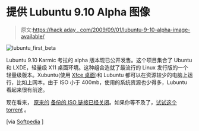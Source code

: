 # 提供 Lubuntu 9.10 Alpha 图像

> 原文:[https://hack aday . com/2009/09/01/lubuntu-9-10-alpha-image-available/](https://hackaday.com/2009/09/01/lubuntu-9-10-alpha-image-available/)

![lubuntu_first_beta](../Images/4325dcbc9783fac48449f9d6fdeb8bbd.png "lubuntu_first_beta")

Lubuntu 9.10 Karmic 考拉的 alpha 版本现已公开发售。这个项目集合了 Ubuntu 和 LXDE，轻量级 X11 桌面环境。这种组合造就了最流行的 Linux 发行版的一个轻量级版本。Xubuntu(使用 [Xfce 桌面](http://en.wikipedia.org/wiki/Xfce))和 Lubuntu 都可以在资源较少的电脑上运行，比如上网本。由于 ISO 小于 400mb，使用的系统资源也少得多，Lubuntu 看起来很有前途。

现在看来， [原来的](http://lynxis.crew.c-base.org/) [备份的 ISO 链接已经关闭](http://lubuntu.aclinux.de/)。如果你等不及了，[试试这个 torrent](http://linuxtracker.org/download.php?id=b717b05b85972b172ceb2b2a70135546208f2517&f=Lubuntu%209.10%20Lynxis%20b14.torrent) 。

[via [Softpedia](http://news.softpedia.com/news/First-Lubuntu-Test-ISOs-Available-120608.shtml) ]